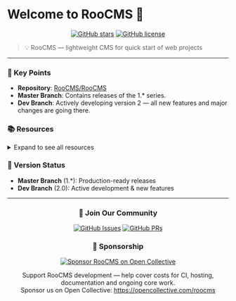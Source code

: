 # Welcome to RooCMS 🚀

<div align="center">
  
[![GitHub stars](https://img.shields.io/github/stars/RooCMS/RooCMS)](https://github.com/RooCMS/RooCMS/stargazers)
[![GitHub license](https://img.shields.io/github/license/RooCMS/RooCMS)](https://github.com/RooCMS/RooCMS/blob/master/LICENSE)

</div>

> 💡 RooCMS — lightweight CMS for quick start of web projects

---

### 🎯 Key Points
- **Repository**: [RooCMS/RooCMS](https://github.com/RooCMS/RooCMS)
- **Master Branch**: Contains releases of the 1.* series.
- **Dev Branch**: Actively developing version 2 — all new features and major changes are going there.


### 📚 Resources
<details>
<summary>Expand to see all resources</summary>

- **Main repository**: [RooCMS/RooCMS](https://github.com/RooCMS/RooCMS)
- **Documentation** and auxiliary md files are located in the root of the repository and in the `docs/` folders (if any).
- To review the current development status, see the `dev` branch.

</details>

### 🔄 Version Status
- **Master Branch** (1.*): Production-ready releases
- **Dev Branch** (2.0): Active development & new features

---

<div align="center">
  
### 🤝 Join Our Community

[![GitHub Issues](https://img.shields.io/github/issues/RooCMS/RooCMS)](https://github.com/RooCMS/RooCMS/issues)
[![GitHub PRs](https://img.shields.io/github/issues-pr/RooCMS/RooCMS)](https://github.com/RooCMS/RooCMS/pulls)

### 💖 Sponsorship

[![Sponsor RooCMS on Open Collective](https://opencollective.com/roocms/badge.svg)](https://opencollective.com/roocms)

Support RooCMS development — help cover costs for CI, hosting, documentation and ongoing core work.  
Sponsor us on Open Collective: https://opencollective.com/roocms

</div>
</div>
